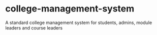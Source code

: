 # college-management-system
A standard college management system for students, admins, module leaders and course leaders
